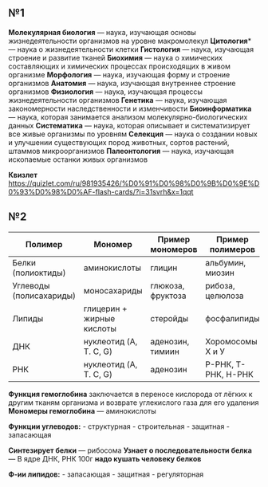 ## **№1**

**Молекулярная биология** — наука, изучающая основы жизнедеятельности организмов на уровне макромолекул
**Цитология*** — наука о жизнедеятельности клетки
**Гистология** — наука, изучающая строение и развитие тканей
**Биохимия** — наука о химических составляющих и химических процессах происходящих в живом организме
**Морфология** — наука, изучающая форму и строение организмов
**Анатомия** — наука, изучающая внутреннее строение организмов
**Физиология** — наука, изучающая процессы жизнедеятельности организмов
**Генетика** — наука, изучающая закономерности наследственности и изменчивости
**Биоинформатика** — наука, которая занимается анализом молекулярно-биологических данных
**Систематика** — наука, которая описывает и систематизирует все живые организмы по уровням
**Селекция** — наука о создании новых и улучшении существующих пород животных, сортов растений, штаммов микроорганизмов
**Палеонтология** — наука, изучающая ископаемые останки живых организмов

**Квизлет**
https://quizlet.com/ru/981935426/%D0%91%D0%98%D0%9B%D0%9E%D0%93%D0%98%D0%AF-flash-cards/?i=31svrh&x=1qqt

## **№2**

| **Полимер**             | **Мономер**               | **Пример мономеров** | **Пример полимеров** |
| ----------------------- | ------------------------- | -------------------- | -------------------- |
| Белки (полиоктиды)      | аминокислоты              | глицин               | альбумин, миозин     |
| Углеводы (полисахариды) | моносахариды              | глюкоза, фруктоза    | рибоза, целюлоза     |
| Липиды                  | глицерин + жирные кислоты | стеройды             | фосфалипиды          |
| ДНК                     | нуклеотид (A, T. C, G)    | аденозин, тимиин     | Хоромосомы Х и У     |
| РНК                     | нуклеотид (A, T. C, G)    | аденозин             | Р-РНК, Т-РНК, Н-РНК  |
**Функция гемоглобина** заключается в переносе кислорода от лёгких к другим тканям организма и возврате углекислого газа для его удаления
**Мономеры гемоглобина** — аминокислоты

**Функции углеводов:**
	- структурная
	- строительная
	- защитная
	- запасающая



**Синтезирует белки** — рибосома
**Узнает о последовательности белка**  — В ядре ДНК, РНК
100г **надо кушать человеку белков**

**Ф-ии липидов:**
	- запасающая
	- защитная
	- регуляторная



